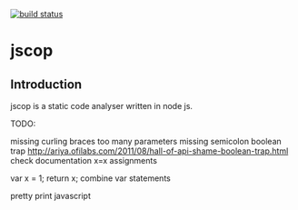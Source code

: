 [![build status](https://secure.travis-ci.org/it-ony/jscop.png)](http://travis-ci.org/it-ony/jscop)

# jscop
## Introduction

jscop is a static code analyser written in node js.


TODO:

missing curling braces
too many parameters
missing semicolon
boolean trap http://ariya.ofilabs.com/2011/08/hall-of-api-shame-boolean-trap.html
check documentation
x=x assignments

var x = 1; return x;
combine var statements


pretty print javascript

